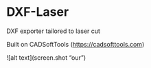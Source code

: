 # DXF-Laser
DXF exporter tailored to laser cut

Built on  CADSoftTools (https://cadsofttools.com)


![alt text](screen.shot “our”)